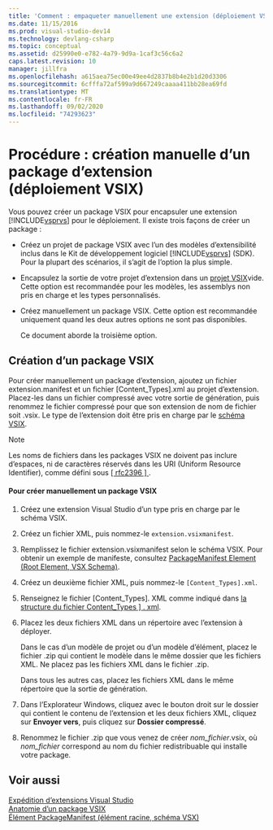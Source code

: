```yaml
---
title: 'Comment : empaqueter manuellement une extension (déploiement VSIX) | Microsoft Docs'
ms.date: 11/15/2016
ms.prod: visual-studio-dev14
ms.technology: devlang-csharp
ms.topic: conceptual
ms.assetid: d25990e0-e782-4a79-9d9a-1caf3c56c6a2
caps.latest.revision: 10
manager: jillfra
ms.openlocfilehash: a615aea75ec00e49ee4d2837b8b4e2b1d20d3306
ms.sourcegitcommit: 6cfffa72af599a9d667249caaaa411bb28ea69fd
ms.translationtype: MT
ms.contentlocale: fr-FR
ms.lasthandoff: 09/02/2020
ms.locfileid: "74293623"
---
```

# <a name="how-to-manually-package-an-extension-vsix-deployment"></a>Procédure : création manuelle d’un package d’extension (déploiement VSIX)
Vous pouvez créer un package VSIX pour encapsuler une extension [!INCLUDE[vsprvs](../includes/vsprvs-md.md)] pour le déploiement. Il existe trois façons de créer un package :  
  
- Créez un projet de package VSIX avec l’un des modèles d’extensibilité inclus dans le Kit de développement logiciel [!INCLUDE[vsprvs](../includes/vsprvs-md.md)] (SDK). Pour la plupart des scénarios, il s’agit de l’option la plus simple.  
  
- Encapsulez la sortie de votre projet d’extension dans un [projet VSIX](../extensibility/vsix-project-template.md)vide. Cette option est recommandée pour les modèles, les assemblys non pris en charge et les types personnalisés.  
  
- Créez manuellement un package VSIX. Cette option est recommandée uniquement quand les deux autres options ne sont pas disponibles.  
  
  Ce document aborde la troisième option.  
  
## <a name="creating-a-vsix-package"></a>Création d’un package VSIX  
 Pour créer manuellement un package d’extension, ajoutez un fichier extension.manifest et un fichier [Content_Types].xml au projet d’extension. Placez-les dans un fichier compressé avec votre sortie de génération, puis renommez le fichier compressé pour que son extension de nom de fichier soit .vsix. Le type de l’extension doit être pris en charge par le [schéma VSIX](https://msdn.microsoft.com/76e410ec-b1fb-4652-ac98-4a4c52e09a2b).  
  
> [!NOTE]
> Les noms de fichiers dans les packages VSIX ne doivent pas inclure d’espaces, ni de caractères réservés dans les URI (Uniform Resource Identifier), comme défini sous [ \[ rfc2396 \] ](https://go.microsoft.com/fwlink/?LinkId=90339).  
  
#### <a name="to-manually-create-a-vsix-package"></a>Pour créer manuellement un package VSIX  
  
1. Créez une extension Visual Studio d’un type pris en charge par le schéma VSIX.  
  
2. Créez un fichier XML, puis nommez-le `extension.vsixmanifest`.  
  
3. Remplissez le fichier extension.vsixmanifest selon le schéma VSIX. Pour obtenir un exemple de manifeste, consultez [PackageManifest Element (Root Element, VSX Schema)](https://msdn.microsoft.com/f8ae42ba-775a-4d2b-976a-f556e147f187).  
  
4. Créez un deuxième fichier XML, puis nommez-le `[Content_Types].xml`.  
  
5. Renseignez le fichier [Content_Types]. XML comme indiqué dans [la structure du fichier Content_Types \] . xml](../extensibility/the-structure-of-the-content-types-dot-xml-file.md).  
  
6. Placez les deux fichiers XML dans un répertoire avec l’extension à déployer.  
  
     Dans le cas d’un modèle de projet ou d’un modèle d’élément, placez le fichier .zip qui contient le modèle dans le même dossier que les fichiers XML. Ne placez pas les fichiers XML dans le fichier .zip.  
  
     Dans tous les autres cas, placez les fichiers XML dans le même répertoire que la sortie de génération.  
  
7. Dans l’Explorateur Windows, cliquez avec le bouton droit sur le dossier qui contient le contenu de l’extension et les deux fichiers XML, cliquez sur **Envoyer vers**, puis cliquez sur **Dossier compressé**.  
  
8. Renommez le fichier .zip que vous venez de créer *nom_fichier*.vsix, où *nom_fichier* correspond au nom du fichier redistribuable qui installe votre package.  
  
## <a name="see-also"></a>Voir aussi  
 [Expédition d’extensions Visual Studio](../extensibility/shipping-visual-studio-extensions.md)   
 [Anatomie d’un package VSIX](../extensibility/anatomy-of-a-vsix-package.md)   
 [Élément PackageManifest (élément racine, schéma VSX)](https://msdn.microsoft.com/f8ae42ba-775a-4d2b-976a-f556e147f187)